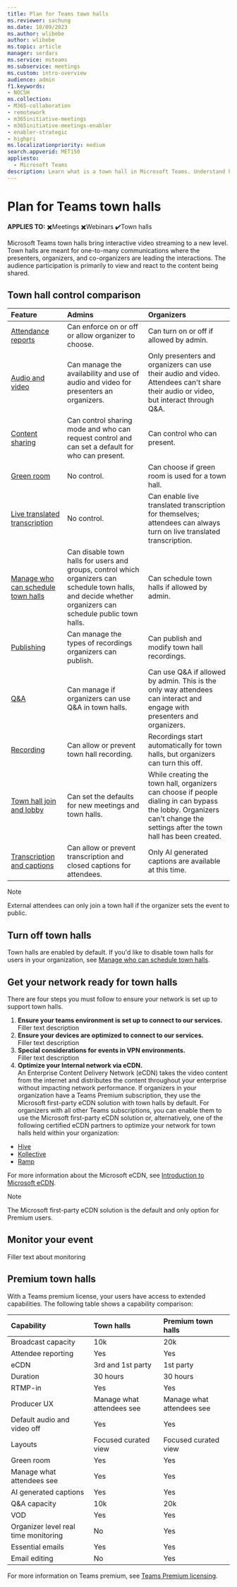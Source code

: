```yaml
---
title: Plan for Teams town halls
ms.reviewer: sachung
ms.date: 10/09/2023
ms.author: wlibebe
author: wlibebe
ms.topic: article
manager: serdars
ms.service: msteams
ms.subservice: meetings
ms.custom: intro-overview
audience: admin
f1.keywords:
- NOCSH
ms.collection: 
- M365-collaboration
- remotework
- m365initiative-meetings
- m365initiative-meetings-enabler
- enabler-strategic
- highpri
ms.localizationpriority: medium
search.appverid: MET150
appliesto: 
  - Microsoft Teams
description: Learn what is a town hall in Microsoft Teams. Understand how to plan for town halls in Microsoft Teams for IT Admins.
---
```


# Plan for Teams town halls

**APPLIES TO:** ✖️Meetings ✖️Webinars ✔️Town halls

 Microsoft Teams town halls bring interactive video streaming to a new level. Town halls are meant for one-to-many communications where the presenters, organizers, and co-organizers are leading the interactions. The audience participation is primarily to view and react to the content being shared.

## Town hall control comparison

|Feature|Admins|Organizers|
|:------|:-----|:---------|
|[Attendance reports](/teams-analytics-and-reports/meeting-attendance-report)|Can enforce on or off or allow organizer to choose.|Can turn on or off if allowed by admin.|
|[Audio and video](meeting-policies-audio-and-video.md)|Can manage the availability and use of audio and video for presenters an organizers.| Only presenters and organizers can use their audio and video. Attendees can't share their audio or video, but interact through Q&A.|
|[Content sharing](meeting-policies-content-sharing.md)|Can control sharing mode and who can request control and can set a default for who can present.|Can control who can present.|
|[Green room](https://support.microsoft.com/office/green-room-for-teams-meetings-5b744652-789f-42da-ad56-78a68e8460d5) |No control.|Can choose if green room is used for a town hall.|
|[Live translated transcription](https://support.microsoft.com/office/view-live-transcription-in-microsoft-teams-meetings-dc1a8f23-2e20-4684-885e-2152e06a4a8b) |No control. |Can enable live translated transcription for themselves; attendees can always turn on live translated transcription. |
|[Manage who can schedule town halls](set-up-town-halls.md)|Can disable town halls for users and groups, control which organizers can schedule town halls,  and decide whether organizers can schedule public town halls.|Can schedule town halls if allowed by admin.|
[Publishing](manage-vod-publishing.md) |Can manage the types of recordings organizers can publish. |Can publish and modify town hall recordings. |
|[Q&A](manage-qna-for-teams.md)|Can manage if organizers can use Q&A in town halls.|Can use Q&A if allowed by admin. This is the only way attendees can interact and engage with presenters and organizers.|
|[Recording](meeting-recording.md)|Can allow or prevent town hall recording. |Recordings start automatically for town halls, but organizers can turn this off. |
|[Town hall  join and lobby](who-can-bypass-meeting-lobby.md)|Can set the defaults for new meetings and town halls. |While creating the town hall, organizers can choose if people dialing in can bypass the lobby. Organizers can't change the settings after the town hall has been created. |
|[Transcription and captions](meeting-transcription-captions.md)|Can allow or prevent transcription and closed captions for attendees.| Only AI generated captions are available at this time. |

> [!NOTE]
> External attendees can only join a town hall if the organizer sets the event to public.

## Turn off town halls

Town halls are enabled by default. If you'd like to disable town halls for users in your organization, see [Manage who can schedule town halls](set-up-town-halls.md).

## Get your network ready for town halls

There are four steps you must follow to ensure your network is set up to support town halls.

1. **Ensure your teams environment is set up to connect to our services.**<br>
Filler text description
2. **Ensure your devices are optimized to connect to our services.**<br>
Filler text description
3. **Special considerations for events in VPN environments.**<br>
Filler text description
4. **Optimize your Internal network via eCDN.**<br>
An Enterprise Content Delivery Network (eCDN) takes the video content from the internet and distributes the content throughout your enterprise without impacting network performance. If organizers in your organization have a Teams Premium subscription, they use the Microsoft first-party eCDN solution with town halls by default. For organizers with all other Teams subscriptions, you can enable them to use the Microsoft first-party eCDN solution or, alternatively, one of the following certified eCDN partners to optimize your network for town halls held within your organization:

- [Hive](https://www.hivestreaming.com/partners/integration-partners/microsoft/)
- [Kollective](https://kollective.com/ecdn-solutions/microsoft-live-events/)
- [Ramp](https://rampecdn.com/)

For more information about the Microsoft eCDN, see [Introduction to Microsoft eCDN](/ecdn/intro).

> [!NOTE]
> The Microsoft first-party eCDN solution is the default and only option for Premium users.

## Monitor your event

Filler text about monitoring

## Premium town halls

With a Teams premium license, your users have access to extended capabilities. The following table shows a capability comparison:

|Capability|Town halls|Premium town halls|
|:------|:-----|:---------|
|Broadcast capacity|10k|20k|
|Attendee reporting|Yes|Yes|
|eCDN|3rd and 1st party|1st party|
|Duration|30 hours|30 hours|
|RTMP-in|Yes|Yes|
|Producer UX|Manage what attendees see |Manage what attendees see |
|Default audio and video off|Yes|Yes|
|Layouts|Focused curated view|Focused curated view|
|Green room|Yes|Yes|
|Manage what attendees see|Yes|Yes|
|AI generated captions|Yes|Yes|
|Q&A capacity|10k|20k|
|VOD|Yes|Yes|
|Organizer level real time monitoring|No|Yes|
|Essential emails|Yes|Yes|
|Email editing|No|Yes|

For more information on Teams premium, see [Teams Premium licensing](/microsoftteams/teams-add-on-licensing/licensing-enhance-teams).